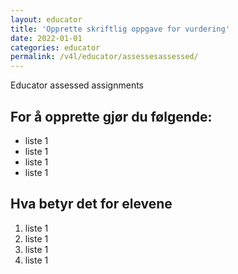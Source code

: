```yaml
---
layout: educator
title: 'Opprette skriftlig oppgave for vurdering'
date: 2022-01-01
categories: educator
permalink: /v4l/educator/assessesassessed/
---
```


Educator assessed assignments

## For å opprette gjør du følgende:

- liste 1
- liste 1
- liste 1
- liste 1

## Hva betyr det for elevene

1. liste 1
2. liste 1
3. liste 1
4. liste 1
